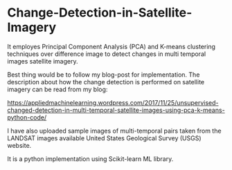 # Change-Detection-in-Satellite-Imagery

It employes Principal Component Analysis (PCA) and K-means clustering techniques over difference image to detect changes in multi temporal images satellite imagery.

Best thing would be to follow my blog-post for implementation. The description about how the change detection is performed on satellite imagery can be read from my blog:

https://appliedmachinelearning.wordpress.com/2017/11/25/unsupervised-changed-detection-in-multi-temporal-satellite-images-using-pca-k-means-python-code/

I have also uploaded sample images of multi-temporal pairs taken from the LANDSAT images available United States Geological Survey (USGS) website. 

It is a python implementation using Scikit-learn ML library.
